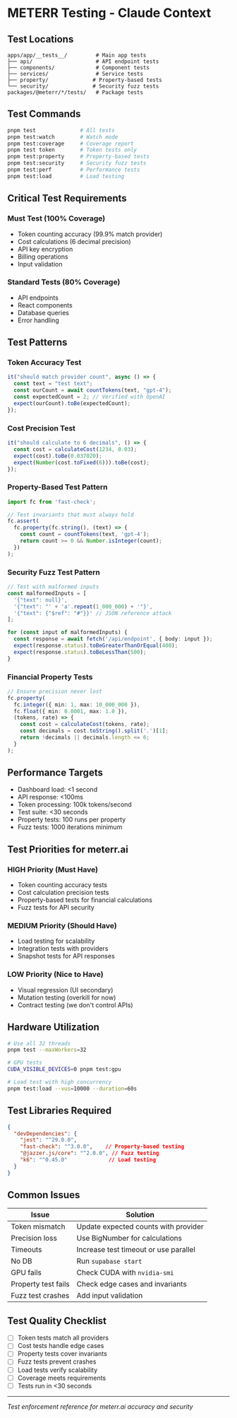 # METERR Testing - Claude Context

## Test Locations

```
apps/app/__tests__/         # Main app tests
├── api/                    # API endpoint tests
├── components/             # Component tests
├── services/               # Service tests
├── property/              # Property-based tests
└── security/              # Security fuzz tests
packages/@meterr/*/tests/   # Package tests
```

## Test Commands

```bash
pnpm test              # All tests
pnpm test:watch        # Watch mode
pnpm test:coverage     # Coverage report
pnpm test token        # Token tests only
pnpm test:property     # Property-based tests
pnpm test:security     # Security fuzz tests
pnpm test:perf         # Performance tests
pnpm test:load         # Load testing
```

## Critical Test Requirements

### Must Test (100% Coverage)
- Token counting accuracy (99.9% match provider)
- Cost calculations (6 decimal precision)
- API key encryption
- Billing operations
- Input validation

### Standard Tests (80% Coverage)
- API endpoints
- React components
- Database queries
- Error handling

## Test Patterns

### Token Accuracy Test
```typescript
it("should match provider count", async () => {
  const text = "test text";
  const ourCount = await countTokens(text, "gpt-4");
  const expectedCount = 2; // Verified with OpenAI
  expect(ourCount).toBe(expectedCount);
});
```

### Cost Precision Test
```typescript
it("should calculate to 6 decimals", () => {
  const cost = calculateCost(1234, 0.03);
  expect(cost).toBe(0.037020);
  expect(Number(cost.toFixed(6))).toBe(cost);
});
```

### Property-Based Test Pattern
```typescript
import fc from 'fast-check';

// Test invariants that must always hold
fc.assert(
  fc.property(fc.string(), (text) => {
    const count = countTokens(text, 'gpt-4');
    return count >= 0 && Number.isInteger(count);
  })
);
```

### Security Fuzz Test Pattern
```typescript
// Test with malformed inputs
const malformedInputs = [
  '{"text": null}',
  '{"text": "' + 'a'.repeat(1_000_000) + '"}',
  '{"text": {"$ref": "#"}}' // JSON reference attack
];

for (const input of malformedInputs) {
  const response = await fetch('/api/endpoint', { body: input });
  expect(response.status).toBeGreaterThanOrEqual(400);
  expect(response.status).toBeLessThan(500);
}
```

### Financial Property Tests
```typescript
// Ensure precision never lost
fc.property(
  fc.integer({ min: 1, max: 10_000_000 }),
  fc.float({ min: 0.0001, max: 1.0 }),
  (tokens, rate) => {
    const cost = calculateCost(tokens, rate);
    const decimals = cost.toString().split('.')[1];
    return !decimals || decimals.length <= 6;
  }
);
```

## Performance Targets

- Dashboard load: <1 second
- API response: <100ms
- Token processing: 100k tokens/second
- Test suite: <30 seconds
- Property tests: 100 runs per property
- Fuzz tests: 1000 iterations minimum

## Test Priorities for meterr.ai

### HIGH Priority (Must Have)
- Token counting accuracy tests
- Cost calculation precision tests
- Property-based tests for financial calculations
- Fuzz tests for API security

### MEDIUM Priority (Should Have)
- Load testing for scalability
- Integration tests with providers
- Snapshot tests for API responses

### LOW Priority (Nice to Have)
- Visual regression (UI secondary)
- Mutation testing (overkill for now)
- Contract testing (we don't control APIs)

## Hardware Utilization

```bash
# Use all 32 threads
pnpm test --maxWorkers=32

# GPU tests
CUDA_VISIBLE_DEVICES=0 pnpm test:gpu

# Load test with high concurrency
pnpm test:load --vus=10000 --duration=60s
```

## Test Libraries Required

```json
{
  "devDependencies": {
    "jest": "^29.0.0",
    "fast-check": "^3.0.0",    // Property-based testing
    "@jazzer.js/core": "^2.0.0", // Fuzz testing
    "k6": "^0.45.0"             // Load testing
  }
}
```

## Common Issues

| Issue | Solution |
|-------|----------|
| Token mismatch | Update expected counts with provider |
| Precision loss | Use BigNumber for calculations |
| Timeouts | Increase test timeout or use parallel |
| No DB | Run `supabase start` |
| GPU fails | Check CUDA with `nvidia-smi` |
| Property test fails | Check edge cases and invariants |
| Fuzz test crashes | Add input validation |

## Test Quality Checklist

- [ ] Token tests match all providers
- [ ] Cost tests handle edge cases
- [ ] Property tests cover invariants
- [ ] Fuzz tests prevent crashes
- [ ] Load tests verify scalability
- [ ] Coverage meets requirements
- [ ] Tests run in <30 seconds

---

*Test enforcement reference for meterr.ai accuracy and security*
